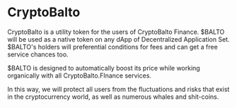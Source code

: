 # CryptoBalto
CryptoBalto is a utility token for the users of CryptoBalto Finance.
$BALTO will be used as a native token on any dApp of Decentralized Application Set. $BALTO's holders will preferential conditions for fees and can get a free service chances too.

$BALTO is designed to automatically boost its price while working organically with all CryptoBalto.FInance services.

In this way, we will protect all users from the fluctuations and risks that exist in the cryptocurrency world, as well as numerous whales and shit-coins.
